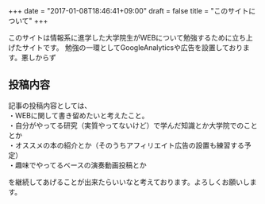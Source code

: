 +++
date = "2017-01-08T18:46:41+09:00"
draft = false
title = "このサイトについて"
+++

このサイトは情報系に進学した大学院生がWEBについて勉強するために立ち上げたサイトです。
勉強の一環としてGoogleAnalyticsや広告を設置しております。悪しからず

## 投稿内容

記事の投稿内容としては、  
・WEBに関して書き留めたいと考えたこと。  
・自分がやってる研究（実質やってないけど）で学んだ知識とか大学院でのこととか  
・オススメの本の紹介とか（そのうちアフィリエイト広告の設置も練習する予定）  
・趣味でやってるベースの演奏動画投稿とか  

を継続してあげることが出来たらいいなと考えております。よろしくお願いします。
